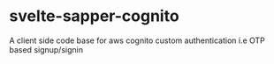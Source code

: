 # svelte-sapper-cognito
A client side code base for aws cognito custom authentication i.e OTP based signup/signin
